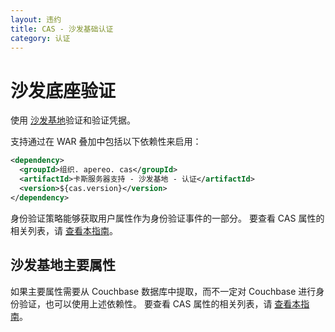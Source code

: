 ```yaml
---
layout: 违约
title: CAS - 沙发基础认证
category: 认证
---
```


# 沙发底座验证

使用 [沙发基地](http://www.couchbase.com/)验证和验证凭据。

支持通过在 WAR 叠加中包括以下依赖性来启用：

```xml
<dependency>
  <groupId>组织. apereo. cas</groupId>
  <artifactId>卡斯服务器支持 - 沙发基地 - 认证</artifactId>
  <version>${cas.version}</version>
</dependency>
```

身份验证策略能够获取用户属性作为身份验证事件的一部分。 要查看 CAS 属性的相关列表，请 [查看本指南](../configuration/Configuration-Properties.html#couchbase-authentication)。

## 沙发基地主要属性

如果主要属性需要从 Couchbase 数据库中提取，而不一定对 Couchbase 进行身份验证，也可以使用上述依赖性。 要查看 CAS 属性的相关列表，请 [查看本指南](../configuration/Configuration-Properties.html#couchbase)。
